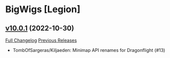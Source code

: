 # BigWigs [Legion]

## [v10.0.1](https://github.com/BigWigsMods/BigWigs_Legion/tree/v10.0.1) (2022-10-30)
[Full Changelog](https://github.com/BigWigsMods/BigWigs_Legion/compare/v10.0.0...v10.0.1) [Previous Releases](https://github.com/BigWigsMods/BigWigs_Legion/releases)

- TombOfSargeras/Kiljaeden: Minimap API renames for Dragonflight (#13)  
